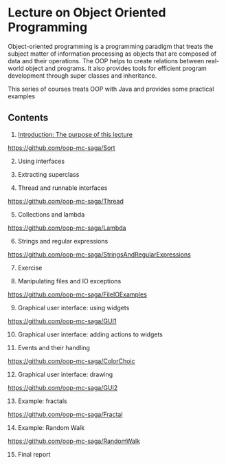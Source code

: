 # Lecture on Object Oriented Programming

Object-oriented programming is a programming paradigm that treats the subject matter of information processing as objects that are composed of data and their operations.
The OOP helps to create relations between real-world object and programs.
It also provides tools for efficient program development through super classes and inheritance. 

This series of courses treats OOP with Java and provides some practical examples

## Contents
1. [Introduction: The purpose of this lecture](../../text/01_Introduction.pdf)

https://github.com/oop-mc-saga/Sort

2. Using interfaces

3. Extracting superclass

4. Thread and runnable interfaces

https://github.com/oop-mc-saga/Thread

5. Collections and lambda

https://github.com/oop-mc-saga/Lambda

6. Strings and regular expressions

https://github.com/oop-mc-saga/StringsAndRegularExpressions

7. Exercise

8. Manipulating files and IO exceptions

https://github.com/oop-mc-saga/FileIOExamples

9. Graphical user interface: using widgets

https://github.com/oop-mc-saga/GUI1

10. Graphical user interface: adding actions to widgets

11. Events and their handling

https://github.com/oop-mc-saga/ColorChoic

12. Graphical user interface: drawing

https://github.com/oop-mc-saga/GUI2

13. Example: fractals

https://github.com/oop-mc-saga/Fractal

14. Example: Random Walk

https://github.com/oop-mc-saga/RandomWalk

15. Final report
